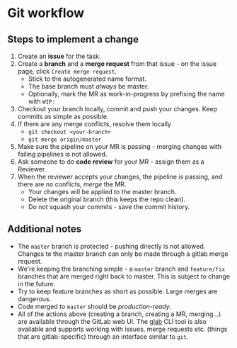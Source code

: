 # Git workflow

## Steps to implement a change
1. Create an **issue** for the task.
2. Create a **branch** and a **merge request** from that issue - on the issue page, click `Create merge request`.
    - Stick to the autogenerated name format.
    - The base branch must *always* be master.
    - Optionally, mark the MR as work-in-progress by prefixing the name with `WIP:`
3. Checkout your branch locally, commit and push your changes. Keep commits as simple as possible.
4. If there are any merge conflicts, resolve them locally
    - `git checkout <your-branch>`
    - `git merge origin/master`
5. Make sure the pipeline on your MR is passing - merging changes with failing pipelines is not allowed.
6. Ask someone to do **code review** for your MR - assign them as a Reviewer.
7. When the reviewer accepts your changes, the pipeline is passing, and there are no conflicts, *merge* the MR.
    - Your changes will be applied to the master branch.
    - Delete the original branch (this keeps the repo clean).
    - Do not squash your commits - save the commit history.

## Additional notes
* The `master` branch is protected - pushing directly is not allowed. Changes to the master branch can only be made through a gitlab merge request.
* We're keeping the branching simple - a `master` branch and `feature/fix` branches that are merged right back to master. This is subject to change in the future.
* Try to keep feature branches as short as possible. Large merges are dangerous.
* Code merged to `master` should be *production-ready*.
* All of the actions above (creating a branch, creating a MR, merging...) are available through the GitLab web UI. The [glab](https://github.com/profclems/glab) CLI tool is also available and supports working with issues, merge requests etc. (things that are gitlab-specific) through an interface similar to `git`.
